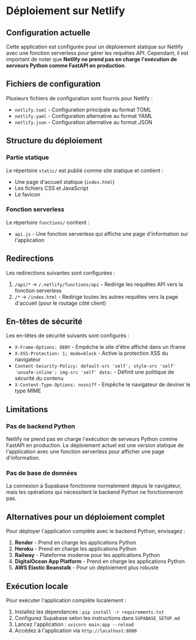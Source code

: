 # Déploiement sur Netlify

## Configuration actuelle

Cette application est configurée pour un déploiement statique sur Netlify avec une fonction serverless pour gérer les requêtes API. Cependant, il est important de noter que **Netlify ne prend pas en charge l'exécution de serveurs Python comme FastAPI en production**.

## Fichiers de configuration

Plusieurs fichiers de configuration sont fournis pour Netlify :

- `netlify.toml` - Configuration principale au format TOML
- `netlify.yaml` - Configuration alternative au format YAML
- `netlify.json` - Configuration alternative au format JSON

## Structure du déploiement

### Partie statique

Le répertoire `static/` est publié comme site statique et contient :

- Une page d'accueil statique (`index.html`)
- Les fichiers CSS et JavaScript
- Le favicon

### Fonction serverless

Le répertoire `functions/` contient :

- `api.js` - Une fonction serverless qui affiche une page d'information sur l'application

## Redirections

Les redirections suivantes sont configurées :

1. `/api/*` → `/.netlify/functions/api` - Redirige les requêtes API vers la fonction serverless
2. `/*` → `/index.html` - Redirige toutes les autres requêtes vers la page d'accueil (pour le routage côté client)

## En-têtes de sécurité

Les en-têtes de sécurité suivants sont configurés :

- `X-Frame-Options: DENY` - Empêche le site d'être affiché dans un iframe
- `X-XSS-Protection: 1; mode=block` - Active la protection XSS du navigateur
- `Content-Security-Policy: default-src 'self'; style-src 'self' 'unsafe-inline'; img-src 'self' data:` - Définit une politique de sécurité du contenu
- `X-Content-Type-Options: nosniff` - Empêche le navigateur de deviner le type MIME

## Limitations

### Pas de backend Python

Netlify ne prend pas en charge l'exécution de serveurs Python comme FastAPI en production. Le déploiement actuel est une version statique de l'application avec une fonction serverless pour afficher une page d'information.

### Pas de base de données

La connexion à Supabase fonctionne normalement depuis le navigateur, mais les opérations qui nécessitent le backend Python ne fonctionneront pas.

## Alternatives pour un déploiement complet

Pour déployer l'application complète avec le backend Python, envisagez :

1. **Render** - Prend en charge les applications Python
2. **Heroku** - Prend en charge les applications Python
3. **Railway** - Plateforme moderne pour les applications Python
4. **DigitalOcean App Platform** - Prend en charge les applications Python
5. **AWS Elastic Beanstalk** - Pour un déploiement plus robuste

## Exécution locale

Pour exécuter l'application complète localement :

1. Installez les dépendances : `pip install -r requirements.txt`
2. Configurez Supabase selon les instructions dans `SUPABASE_SETUP.md`
3. Lancez l'application : `uvicorn main:app --reload`
4. Accédez à l'application via `http://localhost:8000`